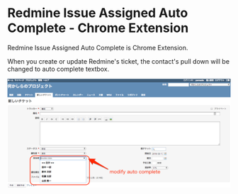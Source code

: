 # Redmine Issue Assigned Auto Complete - Chrome Extension

Redmine Issue Assigned Auto Complete is Chrome Extension.

When you create or update Redmine's ticket, the contact's pull down will be changed to auto complete textbox.

![image](./site_image.png)
